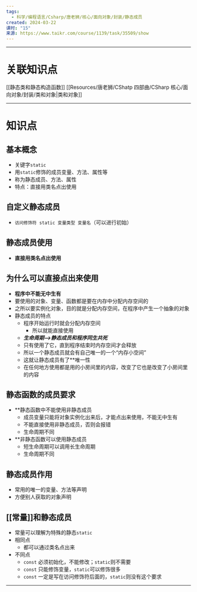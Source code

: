```yaml
---
tags:
  - 科学/编程语言/Csharp/唐老狮/核心/面向对象/封装/静态成员
created: 2024-03-22
课时: "15"
来源: https://www.taikr.com/course/1139/task/35509/show
---
```


---
# 关联知识点

[[静态类和静态构造函数]] [[Resources/唐老狮/CShatp 四部曲/CSharp 核心/面向对象/封装/类和对象|类和对象]]

---
# 知识点

## 基本概念

- 关键字`static`
- 用`static`修饰的成员变量、方法、属性等
- 称为静态成员、方法、属性
- 特点：直接用类名点出使用
## 自定义静态成员

- `访问修饰符 static 变量类型 变量名`（可以进行初始）
## 静态成员使用

- **直接用类名点出使用**

## 为什么可以直接点出来使用

- **程序中不能无中生有**
- 要使用的对象、变量、函数都是要在内存中分配内存空间的
- 之所以要实例化对象，目的就是分配内存空间，在程序中产生一个抽象的对象
- 静态成员的特点
	- 程序开始运行时就会分配内存空间
		- 所以就能直接使用
	- ***生命周期——>静态成员和程序同生共死***
	- 只有使用了它，直到程序结束时内存空间才会释放
	- 所以一个静态成员就会有自己唯一的一个“内存小空间”
	- 这就让静态成员有了**唯一性
	- 在任何地方使用都是用的小房间里的内容，改变了它也是改变了小房间里的内容
## 静态函数的成员要求

- **静态函数中不能使用非静态成员
	- 成员变量只能将对象实例化出来后，才能点出来使用，不能无中生有
	- 不能直接使用非静态成员，否则会报错
	- 生命周期不同
- **非静态函数可以使用静态成员
	- 短生命周期可以调用长生命周期
	- 生命周期不同
## 静态成员作用

- 常用的唯一的变量、方法等声明
- 方便别人获取的对象声明
## [[常量]]和静态成员

- 常量可以理解为特殊的静态`static`
- 相同点
	- 都可以通过类名点出来
- 不同点
	- `const` 必须初始化，不能修改；`static`则不需要
	- `const` 只能修饰变量，`static`可以修饰很多
	- `const` 一定是写在访问修饰符后面的，`static`则没有这个要求

---

